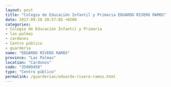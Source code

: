 ```yaml
---
layout: post
title: "Colegio de Educación Infantil y Primaria EDUARDO RIVERO RAMOS"
date: 2017-09-20 20:57:05 +0200
categories:
- Colegio de Educación Infantil y Primaria
- las-palmas
- cardones
- Centro público
- guarderia
name: "EDUARDO RIVERO RAMOS"
province: "Las Palmas"
location: "Cardones"
code: "35000458"
type: "Centro público"
permalink: /guarderias/eduardo-rivero-ramos.html
---
```

